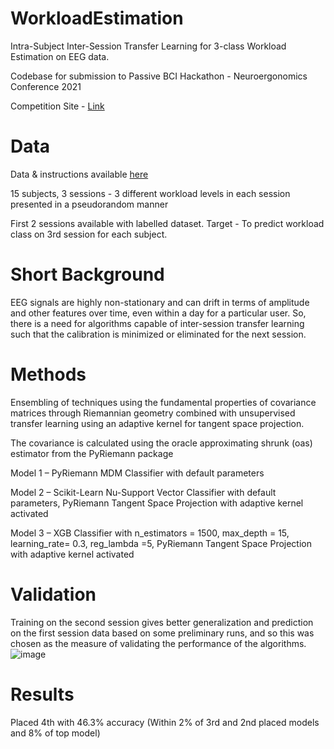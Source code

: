 # WorkloadEstimation

Intra-Subject Inter-Session Transfer Learning for 3-class Workload Estimation on EEG data.

Codebase for submission to Passive BCI Hackathon - Neuroergonomics Conference 2021

Competition Site - [Link](https://www.neuroergonomicsconference.um.ifi.lmu.de/pbci/)

# Data
Data & instructions available [here](https://zenodo.org/record/4917218#.YNGIVi3pODW)

15 subjects, 3 sessions - 3 different workload levels in each session presented in a pseudorandom manner

First 2 sessions available with labelled dataset. 
Target - To predict workload class on 3rd session for each subject.

# Short Background
EEG signals are highly non-stationary and can drift in terms of amplitude and other features over time, even within a day for a particular user. So, there is a need for algorithms capable of inter-session transfer learning such that the calibration is minimized or eliminated for the next session.

# Methods
Ensembling of techniques using the fundamental properties of covariance matrices through Riemannian geometry combined with unsupervised transfer learning using an adaptive kernel for tangent space projection.

The covariance is calculated using the oracle approximating shrunk (oas) estimator from the PyRiemann package

Model 1 – PyRiemann MDM Classifier with default parameters

Model 2 – Scikit-Learn Nu-Support Vector Classifier with default parameters, PyRiemann Tangent Space Projection with adaptive kernel activated

Model 3 –  XGB Classifier with n_estimators = 1500, max_depth = 15, learning_rate= 0.3, reg_lambda =5, PyRiemann Tangent Space Projection with adaptive kernel activated


# Validation
Training on the second session gives better generalization and prediction on the first session data based on some preliminary runs, and so this was chosen as the measure of validating the performance of the algorithms.
![image](https://user-images.githubusercontent.com/47829318/132094695-3905c7d6-0922-4655-906a-13356f5743b3.png)


# Results
Placed 4th with 46.3% accuracy (Within 2% of 3rd and 2nd placed models and 8% of top model)
